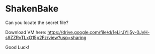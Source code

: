 # ShakenBake
Can you locate the secret file? 

Download VM here: https://drive.google.com/file/d/1eLirJYIj5y-0JyH-s9ZZRvTLxO15p2Fz/view?usp=sharing


Good Luck!
